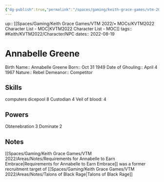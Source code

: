 ```yaml
---
{"dg-publish":true,"permalink":"/spaces/gaming/keith-grace-games/vtm-2022/areas/characters/annabelle-greene/","dgHomeLink":true,"dgPassFrontmatter":true}
---
```


up:: [[Spaces/Gaming/Keith Grace Games/VTM 2022/• MOCs/KVTM2022 Character List - MOC|KVTM2022 Character List - MOC]]
tags:: #Keith/KVTM2022/Character/NPC 
dates:: 2022-08-19

# Annabelle Greene
Birth Name:: Annabelle Greene
Born:: Oct 31 1949
Date of Ghouling:: April 4 1967
Nature:: Rebel
Demeanor:: Competitor


## Skills
computers dicepool 8
Custodian 4
Veil of blood: 4
## Powers
Obtenebration 3
Dominate 2


## Notes
[[Spaces/Gaming/Keith Grace Games/VTM 2022/Areas/Notes/Requirements for Annabelle to Earn Embrace|Requirements for Annabelle to Earn Embrace]]
was a former recruitment target of [[Spaces/Gaming/Keith Grace Games/VTM 2022/Areas/Notes/Talons of Black Rage|Talons of Black Rage]]